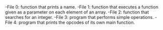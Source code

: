 -File 0: function that prints a name.
-File 1:  function that executes a function given as a parameter on each element of an array.
-File 2:  function that searches for an integer.
-File 3:  program that performs simple operations.
-File 4: program that prints the opcodes of its own main function.
